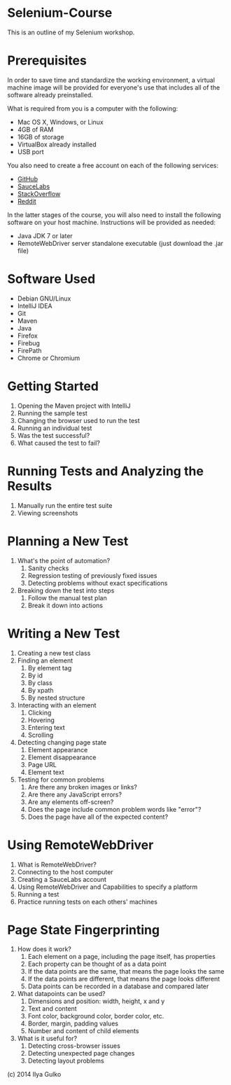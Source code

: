 Selenium-Course
===============
This is an outline of my Selenium workshop.

Prerequisites
=============
In order to save time and standardize the working environment, a virtual machine image will be provided for everyone's use that includes all of the software already preinstalled.

What is required from you is a computer with the following:

* Mac OS X, Windows, or Linux
* 4GB of RAM
* 16GB of storage
* VirtualBox already installed
* USB port

You also need to create a free account on each of the following services:

* [GitHub](http://www.github.com/)
* [SauceLabs](http://www.saucelabs.com/)
* [StackOverflow](http://www.stackoverflow.com/)
* [Reddit](http://www.reddit.com/)

In the latter stages of the course, you will also need to install the following software on your host machine. Instructions will be provided as needed:

* Java JDK 7 or later
* RemoteWebDriver server standalone executable (just download the .jar file)

Software Used
=============
* Debian GNU/Linux
* IntelliJ IDEA
* Git
* Maven
* Java
* Firefox
* Firebug
* FirePath
* Chrome or Chromium

Getting Started
===============
1. Opening the Maven project with IntelliJ
2. Running the sample test
3. Changing the browser used to run the test
4. Running an individual test
5. Was the test successful?
6. What caused the test to fail?

Running Tests and Analyzing the Results
=======================================
1. Manually run the entire test suite
2. Viewing screenshots

Planning a New Test
===================
1. What's the point of automation?
    1. Sanity checks
    2. Regression testing of previously fixed issues
    3. Detecting problems without exact specifications
2. Breaking down the test into steps
    1. Follow the manual test plan
    2. Break it down into actions

Writing a New Test
==================
1. Creating a new test class
2. Finding an element
    1. By element tag
    2. By id
    3. By class
    4. By xpath
    5. By nested structure
3. Interacting with an element
    1. Clicking
    2. Hovering
    3. Entering text
    4. Scrolling
4. Detecting changing page state
    1. Element appearance
    2. Element disappearance
    3. Page URL
    4. Element text
5. Testing for common problems
    1. Are there any broken images or links?
    2. Are there any JavaScript errors?
    3. Are any elements off-screen?
    4. Does the page include common problem words like "error"?
    5. Does the page have all of the expected content?

Using RemoteWebDriver
=====================
1. What is RemoteWebDriver?
2. Connecting to the host computer
3. Creating a SauceLabs account
4. Using RemoteWebDriver and Capabilities to specify a platform
5. Running a test
6. Practice running tests on each others' machines

Page State Fingerprinting
=========================
1. How does it work?
    1. Each element on a page, including the page itself, has properties
    2. Each property can be thought of as a data point
    3. If the data points are the same, that means the page looks the same
    4. If the data points are different, that means the page looks different
    5. Data points can be recorded in a database and compared later
2. What datapoints can be used?
    1. Dimensions and position: width, height, x and y
    2. Text and content
    3. Font color, background color, border color, etc.
    4. Border, margin, padding values
    5. Number and content of child elements
3. What is it useful for?
    1. Detecting cross-browser issues
    2. Detecting unexpected page changes
    3. Detecting layout problems

(c) 2014 Ilya Gulko